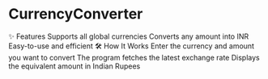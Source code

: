 # CurrencyConverter
✨ Features
Supports all global currencies
Converts any amount into INR
Easy-to-use and efficient
🛠️ How It Works
Enter the currency and amount you want to convert
The program fetches the latest exchange rate
Displays the equivalent amount in Indian Rupees

